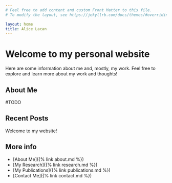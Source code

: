 ```yaml
---
# Feel free to add content and custom Front Matter to this file.
# To modify the layout, see https://jekyllrb.com/docs/themes/#overriding-theme-defaults

layout: home 
title: Alice Lacan
---
```


# Welcome to my personal website 

Here are some information about me and, mostly, my work.
Feel free to explore and learn more about my work and thoughts!


## About Me

#TODO

## Recent Posts

Welcome to my website!

## More info

- [About Me]({% link about.md %})
- [My Research]({% link research.md %})
- [My Publications]({% link publications.md %})
- [Contact Me]({% link contact.md %})



